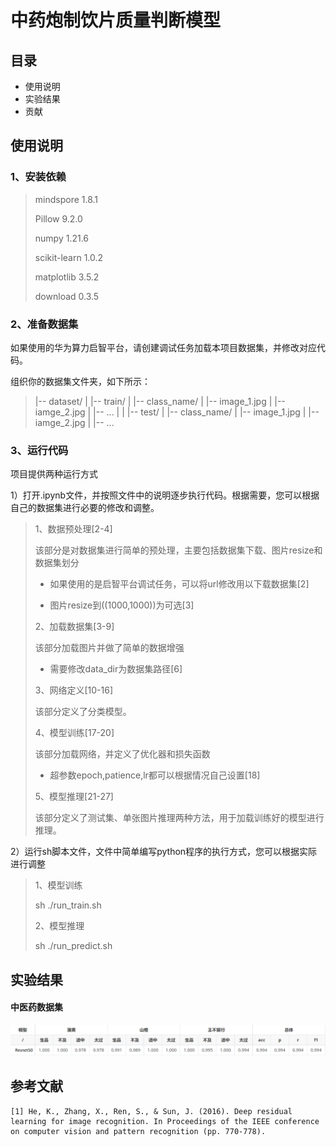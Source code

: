 # 中药炮制饮片质量判断模型

## 目录

- 使用说明
- 实验结果
- 贡献

## 使用说明

### 1、安装依赖

> mindspore 1.8.1
>
> Pillow 9.2.0
>
> numpy 1.21.6
>
> scikit-learn 1.0.2
>
> matplotlib 3.5.2
> 
> download 0.3.5

### 2、准备数据集

如果使用的华为算力启智平台，请创建调试任务加载本项目数据集，并修改对应代码。

组织你的数据集文件夹，如下所示：

> |-- dataset/
> |   |-- train/
> |       |-- class_name/
> |            |-- image_1.jpg
> |            |-- iamge_2.jpg
> |            |-- ...
> |
> |   |-- test/
> |       |-- class_name/
> |            |-- image_1.jpg
> |            |-- iamge_2.jpg
> |            |-- ...

### 3、运行代码
项目提供两种运行方式

1）打开.ipynb文件，并按照文件中的说明逐步执行代码。根据需要，您可以根据自己的数据集进行必要的修改和调整。

> 1、数据预处理[2-4]
>
> 该部分是对数据集进行简单的预处理，主要包括数据集下载、图片resize和数据集划分
>
> - 如果使用的是启智平台调试任务，可以将url修改用以下载数据集[2]
>
> - 图片resize到((1000,1000))为可选[3]
>
> 2、加载数据集[3-9]
>
> 该部分加载图片并做了简单的数据增强
>
> - 需要修改data_dir为数据集路径[6]
>
> 3、网络定义[10-16]
>
> 该部分定义了分类模型。
>
> 4、模型训练[17-20]
>
> 该部分加载网络，并定义了优化器和损失函数
>
> - 超参数epoch,patience,lr都可以根据情况自己设置[18]
>
> 5、模型推理[21-27]
>
> 该部分定义了测试集、单张图片推理两种方法，用于加载训练好的模型进行推理。

2）运行sh脚本文件，文件中简单编写python程序的执行方式，您可以根据实际进行调整

> 1、模型训练
>
> sh ./run_train.sh
>
> 2、模型推理
>
> sh ./run_predict.sh

## 实验结果

#### 中医药数据集

![image-20230628093326666](./README.assets/image-20230628093326666.png)


## 参考文献

    [1] He, K., Zhang, X., Ren, S., & Sun, J. (2016). Deep residual learning for image recognition. In Proceedings of the IEEE conference on computer vision and pattern recognition (pp. 770-778).

